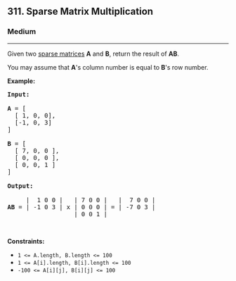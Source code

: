 <h2>311. Sparse Matrix Multiplication</h2><h3>Medium</h3><hr><div><p>Given two <a href="https://en.wikipedia.org/wiki/Sparse_matrix" target="_blank">sparse matrices</a> <b>A</b> and <b>B</b>, return the result of <b>AB</b>.</p>

<p>You may assume that <b>A</b>'s column number is equal to <b>B</b>'s row number.</p>

<p><b>Example:</b></p>

<pre><b>Input:

</b><strong>A</strong> = [
  [ 1, 0, 0],
  [-1, 0, 3]
]

<strong>B</strong> = [
  [ 7, 0, 0 ],
  [ 0, 0, 0 ],
  [ 0, 0, 1 ]
]

<strong>Output:</strong>

     |  1 0 0 |   | 7 0 0 |   |  7 0 0 |
<b>AB</b> = | -1 0 3 | x | 0 0 0 | = | -7 0 3 |
                  | 0 0 1 |
</pre>

<p>&nbsp;</p>
<p><strong>Constraints:</strong></p>

<ul>
	<li><code>1 &lt;= A.length, B.length &lt;= 100</code></li>
	<li><code>1 &lt;= A[i].length, B[i].length &lt;= 100</code></li>
	<li><code>-100 &lt;= A[i][j], B[i][j]&nbsp;&lt;= 100</code></li>
</ul>
</div>